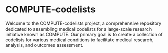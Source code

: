 # COMPUTE-codelists
Welcome to the COMPUTE-codelists project, a comprehensive repository dedicated to assembling medical codelists for a large-scale research initiative known as COMPUTE. Our primary goal is to create a collection of codelists for various medical conditions to facilitate medical research, analysis, and outcomes assessment.

